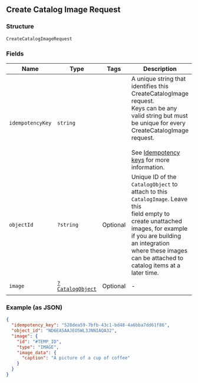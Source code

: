 ## Create Catalog Image Request

### Structure

`CreateCatalogImageRequest`

### Fields

| Name | Type | Tags | Description | Getter | Setter |
|  --- | --- | --- | --- | --- | --- |
| `idempotencyKey` | `string` |  | A unique string that identifies this CreateCatalogImage request.<br>Keys can be any valid string but must be unique for every CreateCatalogImage request.<br><br>See [Idempotency keys](https://developer.squareup.com/docs/basics/api101/idempotency) for more information. | getIdempotencyKey(): string | setIdempotencyKey(string idempotencyKey): void |
| `objectId` | `?string` | Optional | Unique ID of the `CatalogObject` to attach to this `CatalogImage`. Leave this<br>field empty to create unattached images, for example if you are building an integration<br>where these images can be attached to catalog items at a later time. | getObjectId(): ?string | setObjectId(?string objectId): void |
| `image` | [`?CatalogObject`](/doc/models/catalog-object.md) | Optional | -  | getImage(): ?CatalogObject | setImage(?CatalogObject image): void |

### Example (as JSON)

```json
{
  "idempotency_key": "528dea59-7bfb-43c1-bd48-4a6bba7dd61f86",
  "object_id": "ND6EA5AAJEO5WL3JNNIAQA32",
  "image": {
    "id": "#TEMP_ID",
    "type": "IMAGE",
    "image_data": {
      "caption": "A picture of a cup of coffee"
    }
  }
}
```

